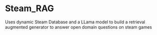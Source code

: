 # Steam_RAG
Uses dynamic Steam Database and a LLama model to build a retrieval augmented generator to answer open domain questions on steam games
